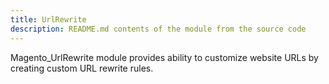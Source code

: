 ```yaml
---
title: UrlRewrite
description: README.md contents of the module from the source code
---
```


Magento_UrlRewrite module provides ability to customize website URLs by creating custom URL rewrite rules.

